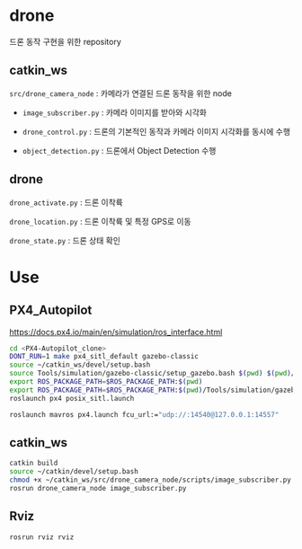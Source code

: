 # drone
드론 동작 구현을 위한 repository
## catkin_ws
`src/drone_camera_node` : 카메라가 연결된 드론 동작을 위한 node

- `image_subscriber.py` : 카메라 이미지를 받아와 시각화

- `drone_control.py` : 드론의 기본적인 동작과 카메라 이미지 시각화를 동시에 수행

- `object_detection.py` : 드론에서 Object Detection 수행

## drone
`drone_activate.py` : 드론 이착륙

`drone_location.py` : 드론 이착륙 및 특정 GPS로 이동

`drone_state.py` : 드론 상태 확인

# Use
## PX4_Autopilot
<https://docs.px4.io/main/en/simulation/ros_interface.html>
```sh
cd <PX4-Autopilot_clone>
DONT_RUN=1 make px4_sitl_default gazebo-classic
source ~/catkin_ws/devel/setup.bash
source Tools/simulation/gazebo-classic/setup_gazebo.bash $(pwd) $(pwd)/build/px4_sitl_default
export ROS_PACKAGE_PATH=$ROS_PACKAGE_PATH:$(pwd)
export ROS_PACKAGE_PATH=$ROS_PACKAGE_PATH:$(pwd)/Tools/simulation/gazebo-classic/sitl_gazebo-classic
roslaunch px4 posix_sitl.launch
```
```sh
roslaunch mavros px4.launch fcu_url:="udp://:14540@127.0.0.1:14557"
```

## catkin_ws
```sh
catkin build
source ~/catkin/devel/setup.bash
chmod +x ~/catkin_ws/src/drone_camera_node/scripts/image_subscriber.py
rosrun drone_camera_node image_subscriber.py
```
## Rviz
```sh
rosrun rviz rviz
```
